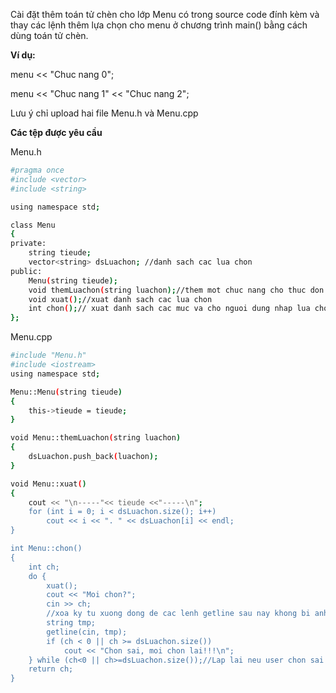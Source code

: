 Cài đặt thêm toán tử chèn cho lớp Menu có trong source code đính kèm và thay các lệnh thêm lựa chọn cho menu ở chương trình main() bằng cách dùng toán tử chèn.

**Ví dụ:**

menu << "Chuc nang 0";

menu << "Chuc nang 1" << "Chuc nang 2";

Lưu ý chỉ upload hai file Menu.h và Menu.cpp

**Các tệp được yêu cầu**

Menu.h
```bash
#pragma once
#include <vector>
#include <string>

using namespace std;

class Menu
{
private:
	string tieude;
	vector<string> dsLuachon; //danh sach cac lua chon
public:
	Menu(string tieude);
	void themLuachon(string luachon);//them mot chuc nang cho thuc don
	void xuat();//xuat danh sach cac lua chon
	int chon();// xuat danh sach cac muc va cho nguoi dung nhap lua chon
};
```
Menu.cpp
```bash
#include "Menu.h"
#include <iostream>
using namespace std;

Menu::Menu(string tieude)
{
    this->tieude = tieude;
}

void Menu::themLuachon(string luachon)
{
    dsLuachon.push_back(luachon);
}

void Menu::xuat()
{
    cout << "\n-----"<< tieude <<"-----\n";
    for (int i = 0; i < dsLuachon.size(); i++)
        cout << i << ". " << dsLuachon[i] << endl;
}

int Menu::chon()
{
    int ch;
    do {
        xuat();
        cout << "Moi chon?";
        cin >> ch;
        //xoa ky tu xuong dong de cac lenh getline sau nay khong bi anh huong
        string tmp;
        getline(cin, tmp);
        if (ch < 0 || ch >= dsLuachon.size())
            cout << "Chon sai, moi chon lai!!!\n";
    } while (ch<0 || ch>=dsLuachon.size());//Lap lai neu user chon sai
    return ch;
}
```